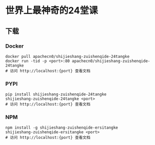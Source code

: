 # 世界上最神奇的24堂课

## 下载

### Docker

```
docker pull apachecn0/shijieshang-zuishenqide-24tangke
docker run -tid -p <port>:80 apachecn0/shijieshang-zuishenqide-24tangke
# 访问 http://localhost:{port} 查看文档
```

### PYPI

```
pip install shijieshang-zuishenqide-24tangke
shijieshang-zuishenqide-24tangke <port>
# 访问 http://localhost:{port} 查看文档
```

### NPM

```
npm install -g shijieshang-zuishenqide-ersitangke
shijieshang-zuishenqide-ersitangke <port>
# 访问 http://localhost:{port} 查看文档
```